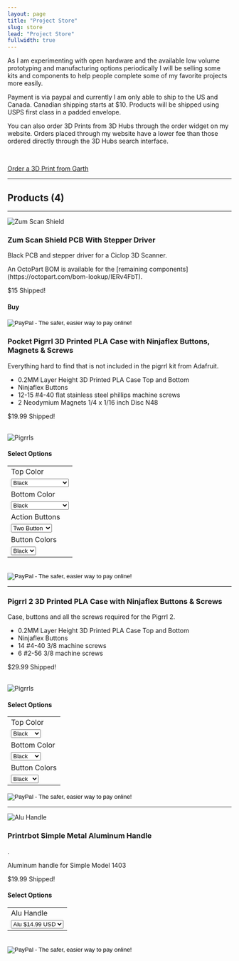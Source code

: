 ```yaml
---
layout: page
title: "Project Store"
slug: store
lead: "Project Store"
fullwidth: true
---
```


<div class="row">
  <div class="col-md-12">
  <p>
    As I am experimenting with open hardware and the available low volume prototyping and manufacturing options periodically I will be selling some kits and components to help people complete some of my favorite projects more easily.
  </p>
  <p>
    Payment is via paypal and currently I am only able to ship to the US and Canada. Canadian shipping starts at $10.  Products will be shipped using USPS first class in a padded envelope.
  </p>
  <p>You can also order 3D Prints from 3D Hubs through the order widget on my website.  Orders placed through my website have a lower fee than those ordered directly through the 3D Hubs search interface.
  </p>
  <p>
  <br/>
  <div class="text-center">
  <a href="https://www.3dhubs.com/seattle/hubs/garth/3dprint" data-3dhubs-widget="button" data-hub-id="34464" data-type="orderWidget" data-color="red" data-size="large" data-text="Order a 3D Print from Garth">Order a 3D Print from Garth</a></div>
<script>!function(a,b,c,d){var e,g=(a.getElementsByTagName(b)[0],/^http:/.test(a.location)?"http":"https");a.getElementById(d)||(e=a.createElement(b),e.id=d,e.src=g+"://d3d4ig4df637nj.cloudfront.net/w/2.0.js",e.async=!0,a.body.appendChild(e))}(document,"script",1,"h3d-widgets-js");</script>
  </p>
  <hr/>
  <h2>Products (4)</h2>
  <hr/>
  </div>
</div>
<div class="row">
  <div class="col-md-3">
  <img alt="Zum Scan Shield" src="{{ site.url }}assets/img/ciclop/zum_scan_pcb_black" class="img-responsive img-rounded" />
  </div>
  <div class="col-md-6">
    <h3>
    Zum Scan Shield PCB With Stepper Driver
    </h3>
    <p>Black PCB and stepper driver for a Ciclop 3D Scanner. </p>
    <p>An OctoPart BOM is available for the [remaining components](https://octopart.com/bom-lookup/IERv4FbT).<p/>
    <p class="lead">$15 Shipped!</p>
  </div>
  <div class="col-md-3">
  <div class="well well-sm">
  <h4>Buy</h4>
  <form target="paypal" action="https://www.paypal.com/cgi-bin/webscr" method="post">
<input type="hidden" name="cmd" value="_s-xclick">
<input type="hidden" name="hosted_button_id" value="NHXZNP9N6HXXA">
<input type="image" class="paypal-btn" src="https://www.paypalobjects.com/en_US/i/btn/btn_cart_LG.gif" border="0" name="submit" alt="PayPal - The safer, easier way to pay online!">
<img alt="" border="0" src="https://www.paypalobjects.com/en_US/i/scr/pixel.gif" width="1" height="1">
</form>
  </div>
  </div>
</div>
<div class="row">
  <div class="col-md-8">
    <h3>
    Pocket Pigrrl 3D Printed PLA Case with Ninjaflex Buttons, Magnets & Screws
    </h3>
    <p>Everything hard to find that is not included in the pigrrl kit from Adafruit. </p>
    <ul>
      <li>0.2MM Layer Height 3D Printed PLA Case Top and Bottom</li>
      <li>Ninjaflex Buttons</li>
      <li>12-15 #4-40 flat stainless steel phillips machine screws</li>
      <li>2 Neodymium Magnets 1/4 x 1/16 inch Disc N48</li>
    </ul>
    <p class="lead">$19.99 Shipped!</p>
    <br/>
    <img alt="Pigrrls" src="{{ site.url }}/assets/img/pigrrl/3_pigrrls.JPG" class="img-responsive img-rounded" />
  </div>
  <div class="col-md-4">
  <div class="well well-sm">
  <h4>Select Options</h4>
  <form target="paypal" action="https://www.paypal.com/cgi-bin/webscr" method="post">
<input type="hidden" name="cmd" value="_s-xclick">
<input type="hidden" name="hosted_button_id" value="A2ASMNSF8VL5N">
<table>
<tr><td><input type="hidden" name="on0" value="Top Color">Top Color</td></tr><tr><td><select name="os0">
	<option value="Black">Black </option>
	<option value="White">White </option>
	<option value="Green">Green </option>
	<option value="Yellow">Yellow </option>
	<option value="Orange">Orange </option>
	<option value="Purple">Purple </option>
	<option value="Transparent Black">Transparent Black </option>
	<option value="Blue">Blue </option>
	<option value="Gold">Gold </option>
	<option value="Silver">Silver </option>
</select> </td></tr>
<tr><td><input type="hidden" name="on1" value="Bottom Color">Bottom Color</td></tr><tr><td><select name="os1">
	<option value="Black">Black </option>
	<option value="White">White </option>
	<option value="Green">Green </option>
	<option value="Yellow">Yellow </option>
	<option value="Orange">Orange </option>
	<option value="Purple">Purple </option>
	<option value="Transparent Black">Transparent Black </option>
	<option value="Blue">Blue </option>
	<option value="Gold">Gold </option>
	<option value="Silver">Silver </option>
</select> </td></tr>
<tr><td><input type="hidden" name="on2" value="Action Buttons">Action Buttons</td></tr><tr><td><select name="os2">
	<option value="Two Button">Two Button </option>
	<option value="Four Button">Four Button </option>
</select> </td></tr>
<tr><td><input type="hidden" name="on3" value="Button Colors">Button Colors</td></tr><tr><td><select name="os3">
	<option value="Black">Black </option>
	<option value="Snow">Snow </option>
	<option value="Sky">Sky </option>
	<option value="Fire">Fire </option>
</select> </td></tr>
</table>
<br/>
<input type="image" class="paypal-btn" src="https://www.paypalobjects.com/en_US/i/btn/btn_cart_LG.gif" border="0" name="submit" alt="PayPal - The safer, easier way to pay online!">
<img alt="" border="0" src="https://www.paypalobjects.com/en_US/i/scr/pixel.gif" width="1" height="1">
</form>
  </div>
  </div>
</div>
<hr/>
<div class="row">
  <div class="col-md-8">
    <h3>
    Pigrrl 2 3D Printed PLA Case with Ninjaflex Buttons & Screws
    </h3>
    <p>Case, buttons and all the screws required for the Pigrrl 2. </p>
    <ul>
      <li>0.2MM Layer Height 3D Printed PLA Case Top and Bottom</li>
      <li>Ninjaflex Buttons</li>
      <li>14 #4-40 3/8 machine screws</li>
      <li>6 #2-56 3/8 machine screws</li>
    </ul>
    <p class="lead">$29.99 Shipped!</p>
    <br/>
    <img alt="Pigrrls" src="//garthvh.com/assets/img/pigrrl/pigrrl_2_red.jpg" class="img-responsive img-rounded" />
  </div>
  <div class="col-md-4">
  <div class="well well-sm">
  <h4>Select Options</h4>
    <form target="paypal" action="https://www.paypal.com/cgi-bin/webscr" method="post">
        <input type="hidden" name="cmd" value="_s-xclick">
        <input type="hidden" name="hosted_button_id" value="8LN2EB59GR9BW">
        <table>
        <tr><td><input type="hidden" name="on0" value="Top Color">Top Color</td></tr><tr><td><select name="os0">
            <option value="Black">Black </option>
            <option value="White">White </option>
            <option value="Green">Green </option>
            <option value="Yellow">Yellow </option>
            <option value="Orange">Orange </option>
            <option value="Silver">Silver </option>
            <option value="Blue">Blue </option>
            <option value="Gold">Gold </option>
        </select> </td></tr>
        <tr><td><input type="hidden" name="on1" value="Bottom Color">Bottom Color</td></tr><tr><td><select name="os1">
            <option value="Black">Black </option>
            <option value="White">White </option>
            <option value="Green">Green </option>
            <option value="Yellow">Yellow </option>
            <option value="Orange">Orange </option>
            <option value="Silver">Silver </option>
            <option value="Gold">Gold </option>
            <option value="Blue">Blue </option>
        </select> </td></tr>
        <tr><td><input type="hidden" name="on2" value="Button Colors">Button Colors</td></tr><tr><td><select name="os2">
            <option value="Black">Black </option>
            <option value="Snow">Snow </option>
            <option value="Sky">Sky </option>
            <option value="Fire">Fire </option>
            <option value="Orchid">Orchid </option>
            <option value="Violet">Violet </option>
        </select> </td></tr>
        </table>
        <input type="image" class="paypal-btn" src="https://www.paypalobjects.com/en_US/i/btn/btn_cart_LG.gif" border="0" name="submit" alt="PayPal - The safer, easier way to pay online!">
        <img alt="" border="0" src="https://www.paypalobjects.com/en_US/i/scr/pixel.gif" width="1" height="1">
    </form>
  </div>
  </div>
</div>
<hr/>
<div class="row">
  <div class="col-md-3">
  <img alt="Alu Handle" src="{{ site.url }}/assets/img/printrbot/alu-handle-510x510.jpg" class="img-responsive img-rounded" />
  </div>
  <div class="col-md-6">
    <h3>
    Printrbot Simple Metal Aluminum Handle
    </h3>.
    <p>Aluminum handle for Simple Model 1403</p>
    <p class="lead">$19.99 Shipped!</p>
  </div>
  <div class="col-md-3">
  <div class="well well-sm">
  <h4>Select Options</h4>
  <form target="paypal" action="https://www.paypal.com/cgi-bin/webscr" method="post">
<input type="hidden" name="cmd" value="_s-xclick">
<input type="hidden" name="hosted_button_id" value="BY58F9SHXWUVU">
<table>
<tr><td><input type="hidden" name="on0" value="Alu Handle">Alu Handle</td></tr><tr><td><select name="os0">
	<option value="Alu">Alu $14.99 USD</option>
</select> </td></tr>
</table>
<br/>
<input type="hidden" name="currency_code" value="USD">
<input type="image" class="paypal-btn" src="https://www.paypalobjects.com/en_US/i/btn/btn_cart_LG.gif" border="0" name="submit" alt="PayPal - The safer, easier way to pay online!">
<img alt="" border="0" src="https://www.paypalobjects.com/en_US/i/scr/pixel.gif" width="1" height="1">
</form>


  </div>
  </div>
</div>
